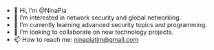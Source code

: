 - 👋 Hi, I’m @NinaPia
- 👀 I’m interested in network security and global networking.
- 🌱 I’m currently learning advanced security topics and programming.
- 💞️ I’m looking to collaborate on new technology projects.
- 📫 How to reach me: ninapiatim@gmail.com

<!---
NinaPia/NinaPia is a ✨ special ✨ repository because its `README.md` (this file) appears on your GitHub profile.
You can click the Preview link to take a look at your changes.
--->
